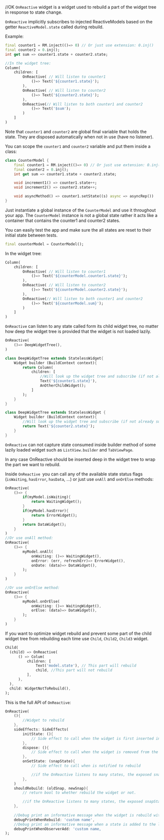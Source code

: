 //OK
`OnReactive` widget is a widget used to rebuild a part of the widget tree in response to state change.

`OnReactive` implicitly subscribes to injected ReactiveModels based on the getter `ReactiveModel.state` called during rebuild.

Example:

```dart
final counter1 = RM.inject(()=> 0) // Or just use extension: 0.inj()
final counter2 = 0.inj();
int get sum => counter1.state + counter2.state;

//In the widget tree:
Column(
    children: [
        OnReactive( // Will listen to counter1
            ()=> Text('${counter1.state}');
        ),
        OnReactive( // Will listen to counter2
            ()=> Text('${counter2.state}');
        ),
        OnReactive(// Will listen to both counter1 and counter2
            ()=> Text('$sum');
        )
    ]
)
```

Note that `counter1` and `counter2` are global final variable that holds the state. They are disposed automatically when not in use (have no listener).

You can scope the `counter1` and `counter2` variable and put them inside a class:

```dart
class CounterModel {
    final counter1 = RM.inject(()=> 0) // Or just use extension: 0.inj()
    final counter2 = 0.inj();
    int get sum => counter1.state + counter2.state;

    void increment1() => counter1.state++;
    void increment2() => counter2.state++;

    void asyncMethod() => counter1.setState((s) async => asyncRep())
}
```
Just instantiate a global instance of the `CounterModel` and use it throughout your app. The `CounterModel` instance is not a global state rather it acts like a container that contains the counter1 and counter2 states.

You can easily test the app and make sure the all states are reset to their initial state between tests.

```dart
final counterModel = CounterModel();
```
In the widget tree:
```dart
Column(
    children: [
        OnReactive( // Will listen to counter1
            ()=> Text('${counterModel.counter1.state}');
        ),
        OnReactive( // Will listen to counter2
            ()=> Text('${counterModel.counter2.state}');
        ),
        OnReactive(// Will listen to both counter1 and counter2
            ()=> Text('${counterModel.sum}');
        )
    ]
)
```

`OnReactive` can listen to any state called form its child widget tree, no matter how deep the widget tree is provided that the widget is not loaded lazily.

```dart
OnReactive(
    ()=> DeepWidgetTree(),
)

class DeepWidgetTree extends StatelessWidget{
    Widget builder (BuildContext context){
        return Column(
            children: [
                //Will look up the widget tree and subscribe (if not already subscribed) to the first found OnReactive widget
                Text('${counter1.state}'),
                AnOtherChildWidget();
            ]
        );
    }
}

class DeepWidgetTree extends StatelessWidget {
    Widget builder (BuildContext context){
        //Will look up the widget tree and subscribe (if not already subscribed) to the first found OnReactive widget
        return Text('${counter2.state}');
    }
}
```
`OnReactive` can not capture state consumed inside builder method of some lazily loaded widget such as `ListView.builder` and `TabViewPage`.

In any case OnReactive should be inserted deep in the widget tree to wrap the part we want to rebuild.


Inside `OnReactive `you can call any of the available state status flags (`isWaiting`, `hasError`, `hasData`, ...) or just use `onAll` and `onOrElse` methods:
```dart
OnReactive(
    ()=> {
        if(myModel.isWaiting){
            return WaitingWidget();
        }
        if(myModel.hasError){
            return ErrorWidget();
        }
        return DataWidget();
    }
)
//Or use onAll method:
OnReactive(
    ()=> {
        myModel.onAll(
            onWaiting: ()=> WaitingWidget(),
            onError: (err, refreshErr)=> ErrorWidget(),
            onDate: (data)=> DataWidget(),
        );
    }
)

//Or use onOrElse method:
OnReactive(
    ()=> {
        myModel.onOrElse(
            onWaiting: ()=> WaitingWidget(),
            orElse: (data)=> DataWidget(),
        );
    }
)
```

If you want to optimize widget rebuild and prevent some part of the child widget tree from rebuilding each time use `Child`, `Child2`, `Child3` widget.

```dart
Child(
  (child) => OnReactive(
      () => Colum(
          children: [
              Text('model.state'), // This part will rebuild
              child, //This part will not rebuild
          ],
      ),
  ),
  child: WidgetNotToRebuild(),
);
```



This is the full API of `OnReactive`:

```dart
OnReactive(
    (){
        //Widget to rebuild
    }, 
    sideEffects: SideEffects(
        initState: (){
            // Side effect to call when the widget is first inserted into the widget tree
        },
        dispose: (){
            // Side effect to call when the widget is removed from the widget tree
        },
        onSetState: (snapState){
            // Side effect to call when is notified to rebuild

            //if the OnReactive listens to many states, the exposed snapState is that of the state that emits the notification
        },
    )
    shouldRebuild: (oldSnap, newSnap){
        // return bool to whether rebuild the widget or not.

        //if the OnReactive listens to many states, the exposed snapState is that of the state that emits the notification
    },
    
    //Debug print an informative message when the widget is rebuild with the name of the state that has emitted the notification.
    debugPrintWhenRebuild: 'custom name',
    //Debug print an informative message when a state is added to the list of subscription.
    debugPrintWhenObserverAdd: 'custom name,
);
```


